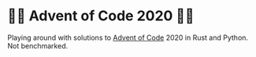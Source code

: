 # 🌟🎅 Advent of Code 2020 🎄🌟

Playing around with solutions to [Advent of Code](https://adventofcode.com/) 2020 in Rust and Python. Not benchmarked.
